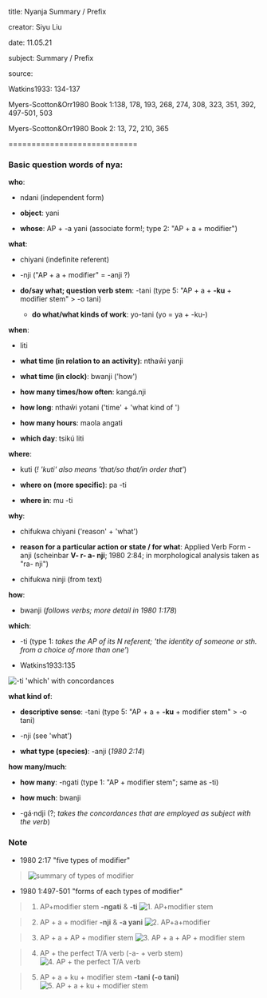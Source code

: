title: Nyanja Summary / Prefix

creator: Siyu Liu

date: 11.05.21

subject: Summary / Prefix

source:

Watkins1933: 134-137

Myers-Scotton&Orr1980 Book 1:138, 178, 193, 268, 274, 308, 323, 351, 392, 497-501, 503

Myers-Scotton&Orr1980 Book 2: 13, 72, 210, 365

============================

### Basic question words of nya:

**who**:

  - ndani (independent form)

  - **object**: yani

  - **whose**: AP + -a yani (associate form!; type 2: "AP + a + modifier")

**what**:

  - chiyani (indefinite referent)

  - -nji ("AP + a + modifier" = -anji ?)

  - **do/say what; question verb stem**: -tani (type 5: "AP + a + **-ku** + modifier stem" > -o tani)

    - **do what/what kinds of work**: yo-tani (yo = ya + -ku-)

**when**:

  - liti

  - **what time (in relation to an activity)**: nthaŵi yanji

  - **what time (in clock)**: bwanji ('how')

  - **how many times/how often**: kangá.nji

  - **how long**: nthaŵi yotani ('time' + 'what kind of ')

  - **how many hours**: maola angati

  - **which day**: tsikú liti

**where**:

  - kuti (*! 'kuti' also means 'that/so that/in order that'*)

  - **where on (more specific)**: pa -ti

  - **where in**: mu -ti

**why**: 

 - chifukwa chiyani ('reason' + 'what')
 
 - **reason for a particular action or state / for what**: Applied Verb Form -anji (scheinbar **V- r- a- nji**; 1980 2:84; in morphological analysis taken as "ra- nji") 
 
 - chifukwa ninji (from text)
 
**how**: 

 - bwanji (*follows verbs; more detail in 1980 1:178*)

**which**:

  - -ti (type 1: *takes the AP of its N referent; 'the identity of someone or sth. from a choice of more than one'*)

  - Watkins1933:135

![-ti 'which' with concordances](https://user-images.githubusercontent.com/33869669/89871394-a01d6300-dbb7-11ea-896a-36505f8f4480.png)

**what kind of**:

  - **descriptive sense**: -tani (type 5: "AP + a + **-ku** + modifier stem" > -o tani)

  - -nji (see 'what')

  - **what type (species)**: -anji (*1980 2:14*)


**how many/much**:

  - **how many**: -ngati (type 1: "AP + modifier stem"; same as -ti)

  - **how much**: bwanji
 
  - -gá·ndji (?; *takes the concordances that are employed as subject with the verb*)

### Note

- 1980 2:17 "five types of modifier"

> ![summary of types of modifier](https://user-images.githubusercontent.com/33869669/117836173-c07a6b00-b278-11eb-8996-3c59de2116ee.png)

- 1980 1:497-501 "forms of each types of modifier"

> 1) AP+modifier stem **-ngati** & **-ti**
> ![1. AP+modifier stem](https://user-images.githubusercontent.com/33869669/117836673-13ecb900-b279-11eb-8cc1-322782a09259.png)

> 2) AP + a + modifier **-nji** & **-a yani**
> ![2. AP+a+modifier](https://user-images.githubusercontent.com/33869669/117836894-44345780-b279-11eb-83e0-569519eb8f87.png)

> 3) AP + a + AP + modifier stem
> ![3. AP + a + AP + modifier stem](https://user-images.githubusercontent.com/33869669/117836914-48f90b80-b279-11eb-9fc0-20cc83540bd0.png)

> 4) AP + the perfect T/A verb (-a- + verb stem)
> ![4. AP + the perfect T/A verb](https://user-images.githubusercontent.com/33869669/117836930-4bf3fc00-b279-11eb-9813-f8942618a4f7.png)

> 5) AP + a + ku + modifier stem **-tani (-o tani)**
> ![5. AP + a + ku + modifier stem](https://user-images.githubusercontent.com/33869669/117836934-4c8c9280-b279-11eb-986c-376a42bdf4b1.png)

